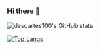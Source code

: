 ### Hi there 👋

![descartes100's GitHub stats](https://github-readme-stats.vercel.app/api?username=descartes100&show_icons=true&theme=tokyonight)

[![Top Langs](https://github-readme-stats.vercel.app/api/top-langs/?username=descartes100&layout=compact&exclude_repo=Stock-Analysis-with-PCA,Maximum-sharp-ratio-Minimum-variance,Lasso-in-Finance)](https://github.com/descartes100/github-readme-stats)



<!--
**descartes100/descartes100** is a ✨ _special_ ✨ repository because its `README.md` (this file) appears on your GitHub profile.

Here are some ideas to get you started:

- 🔭 I’m currently working on ...
- 🌱 I’m currently learning ...
- 👯 I’m looking to collaborate on ...
- 🤔 I’m looking for help with ...
- 💬 Ask me about ...
- 📫 How to reach me: ...
- 😄 Pronouns: ...
- ⚡ Fun fact: ...
-->
